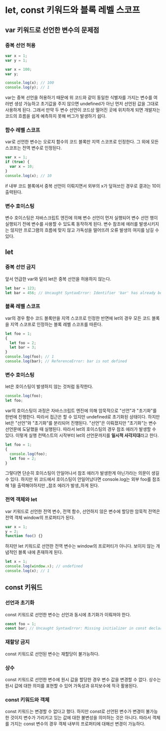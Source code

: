 # let, const 키워드와 블록 레벨 스코프

## var 키워드로 선언한 변수의 문제점

### 중복 선언 허용

```javascript
var x = 1;
var y = 1;

var x = 100;
var y;

console.log(x); // 100
console.log(y); // 1
```

var는 중복 선언을 허용하기 때문에 위 코드와 같이 동일한 식별자를 가지는 변수를 여러번 생성 가능하고 초기값을 주지 않으면 undefined가 아닌 먼저 선언된 값을 그대로 사용하게 된다. 그래서 만약 두 변수 선언이 코드상 떨어진 곳에 위치하게 되면 개발자는 코드의 흐름을 쉽게 예측하지 못해 버그가 발생하기 쉽다.

### 함수 레벨 스코프

var로 선언한 변수는 오로지 함수의 코드 블록만 지역 스코프로 인정한다. 그 외에 모든 스코프는 전역 변수로 인정된다.

```javascript
var x = 1;
if (true) {
  var x = 10;
}
console.log(x); // 10
```

if 내부 코드 블록에서 중복 선언이 이뤄지면서 외부의 x가 덮혀쓰인 경우로 결과는 10이 출력된다.

### 변수 호이스팅

변수 호이스팅은 자바스크립트 엔진에 의해 변수 선언이 먼저 실행되어 변수 선언 행이 실행되기 전에 변수를 사용할 수 있도록 동작하게 된다. 변수 참조에 에러를 발생시키지는 않지만 프로그램의 흐름에 맞지 않고 가독성을 떨어뜨려 오류 발생의 여지를 남길 수 있다.

## let

### 중복 선언 금지

앞서 언급한 var와 달리 let은 중복 선언을 허용하지 않는다.

```javascript
let bar = 123;
let bar = 456; // Uncaught SyntaxError: Identifier 'bar' has already been declared
```

### 블록 레벨 스코프

var의 경우 함수 코드 블록만을 지역 스코프로 인정한 반면에 let의 경우 모든 코드 블록을 지역 스코프로 인정하는 블록 레벨 스코프를 따른다.

```javascript
let foo = 1;
{
  let foo = 2;
  let bar = 3;
}
console.log(foo); // 1
console.log(bar); // ReferenceError: bar is not defined
```

### 변수 호이스팅

let은 호이스팅이 발생하지 않는 것처럼 동작한다.

```javascript
console.log(foo);
let foo;
```

var의 호이스팅이 과정은 자바스크립트 엔진에 의해 암묵적으로 "선언"과 "초기화"를 한번에 진행한다. 따라서 접근은 할 수 있지만 undefined로 초기화된 상태이다. 하지만 let은 "선언"와 "초기화"를 분리되어 진행된다. "선언"은 이뤄졌지만 "초기화"는 변수 선언문에 도달했을 때 실행된다. 따라서 let의 호이스팅의 경우 참조 에러가 발생할 수 있다. 이렇게 실행 컨텍스트의 시작부터 let의 선언문까지를 **일시적 사각지대**라고 한다.

```javascript
let foo = 1;
{
  console.log(foo);
  let foo = 2;
}
```

그렇다면 단순히 호이스팅이 안일어나서 참조 에러가 발생한게 아닌가라는 의문이 생길 수 있다. 하지만 위 코드에서 호이스팅이 안일어났다면 console.log는 외부 foo를 참조해 1을 출력해야하지만 _참조 에러가 발생_하게 된다.

### 전역 객체와 let

var 키워드로 선언한 전역 변수, 전역 함수, 선언하지 않은 변수에 할당한 암묵적 전역은 전역 객체 window의 프로퍼티가 된다.

```javascript
var x = 1;
y = 2;
function foo() {}
```

하지만 let 키워드로 선언한 전역 변수는 window의 프로퍼티가 아니다. 보이지 않는 개념적인 블록 내에 존재하게 된다.

```javascript
let x = 1;
console.log(window.x); // undefined
console.log(x); // 1
```

## const 키워드

### 선언과 초기화

const 키워드로 선언한 변수는 선언과 동시에 초기화가 이뤄져야 한다.

```javascript
const foo = 1;
const bar; // Uncaught SyntaxError: Missing initializer in const declaration
```

### 재할당 금지

const 키워드로 선언된 변수는 재할당이 불가능하다.

### 상수

const 키워드로 선언한 변수에 원시 값을 할당한 경우 변수 값을 변경할 수 없다. 상수는 원시 값에 대한 의미를 표현할 수 있어 가독성과 유지보수에 적극 활용된다.

### const 키워드와 객체

const 키워드는 변경할 수 없다고 했다. 하지만 const로 선언된 변수가 변경이 불가능한 것이지 변수가 가리키고 있는 값에 대한 불변성을 의미하는 것은 아니다. 따라서 객체를 가지는 const 변수의 경우 객체 내부의 프로퍼티에 대해선 변경이 가능하다.

